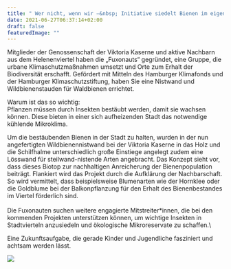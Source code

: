 ```yaml
---
title: " Wer nicht, wenn wir –&nbsp; Initiative siedelt Bienen im eigenen Viertel an."
date: 2021-06-27T06:37:14+02:00
draft: false
featuredImage: ""
---
```

Mitglieder der Genossenschaft der Viktoria Kaserne und aktive Nachbarn aus dem Helenenviertel haben die „Fuxonauts“ gegründet, eine Gruppe, die urbane Klimaschutzmaßnahmen umsetzt und Orte zum Erhalt der Biodiversität erschafft.
Gefördert mit Mitteln des Hamburger Klimafonds und der Hamburger Klimaschutzstiftung, haben Sie eine Nistwand und Wildbienenstauden für Waldbienen errichtet.

Warum ist das so wichtig: \
Pflanzen müssen durch Insekten bestäubt werden, damit sie wachsen können. Diese bieten in einer sich aufheizenden Stadt das notwendige kühlende Mikroklima. 

Um die bestäubenden Bienen in der Stadt zu halten, wurden in der nun angefertigten Wildbienennistwand bei der Viktoria Kaserne in das Holz und die Schilfhalme unterschiedlich große Einstiege angelegt zudem eine Lösswand für steilwand-nistende Arten angebracht.
Das Konzept sieht vor, dass dieses Biotop zur nachhaltigen Anreicherung der Bienenpopulation beiträgt. Flankiert wird das Projekt durch die Aufklärung der Nachbarschaft. So wird vermittelt, dass beispielsweise Blumenarten wie der Hornklee oder die Goldblume bei der Balkonpflanzung für den Erhalt des Bienenbestandes im Viertel förderlich sind. \
\
Die Fuxonauten suchen weitere engagierte Mitstreiter*innen, die bei den kommenden Projekten unterstützen können, um wichtige Insekten in Stadtvierteln anzusiedeln und ökologische Mikroreservate zu schaffen.\

Eine Zukunftsaufgabe, die gerade Kinder und Jugendliche fasziniert und achtsam werden lässt.







![](/img/220805-logo-klimafonds-gross-rbg.jpg)
